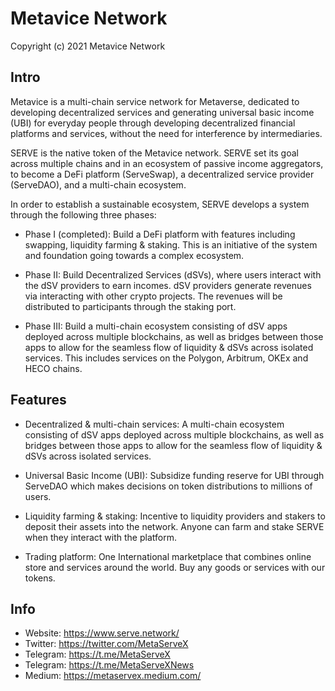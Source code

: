 Metavice Network
====================
Copyright (c) 2021 Metavice Network

Intro
---------------------
Metavice is a multi-chain service network for Metaverse, dedicated to developing decentralized services and generating universal basic income (UBI) for everyday people through developing decentralized financial platforms and services, without the need for interference by intermediaries. 

SERVE is the native token of the Metavice network. SERVE set its goal across multiple chains and in an ecosystem of passive income aggregators, to become a DeFi platform (ServeSwap), a decentralized service provider (ServeDAO), and a multi-chain ecosystem.

In order to establish a sustainable ecosystem, SERVE develops a system through the following three phases: 

- Phase I (completed): 
Build a DeFi platform with features including swapping, liquidity farming & staking. This is an initiative of the system and foundation going towards a complex ecosystem.

- Phase II: 
Build Decentralized Services (dSVs), where users interact with the dSV providers to earn incomes. dSV providers generate revenues via interacting with other crypto projects. The revenues will be distributed to participants through the staking port.

- Phase III: 
Build a multi-chain ecosystem consisting of dSV apps deployed across multiple blockchains, as well as bridges between those apps to allow for the seamless flow of liquidity & dSVs across isolated services. This includes services on the Polygon, Arbitrum, OKEx and HECO chains. 

Features
---------------------
- Decentralized & multi-chain services: 
A multi-chain ecosystem consisting of dSV apps deployed across multiple blockchains, as well as bridges between those apps to allow for the seamless flow of liquidity & dSVs across isolated services.

- Universal Basic Income (UBI): 
Subsidize funding reserve for UBI through ServeDAO which makes decisions on token distributions to millions of users.

- Liquidity farming & staking: 
Incentive to liquidity providers and stakers to deposit their assets into the network. Anyone can farm and stake SERVE when they interact with the platform.

- Trading platform: 
One International marketplace that combines online store and services around the world. Buy any goods or services with our tokens.

Info
---------------------
- Website: https://www.serve.network/
- Twitter: https://twitter.com/MetaServeX
- Telegram: https://t.me/MetaServeX
- Telegram: https://t.me/MetaServeXNews
- Medium: https://metaservex.medium.com/
